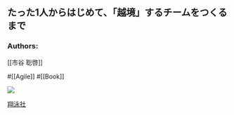 ## たった1人からはじめて、「越境」するチームをつくるまで

### Authors:
[[市谷 聡啓]] 

#[[Agile]] #[[Book]]

![](https://www.seshop.com/static/images/product/21248/L.png)

[翔泳社](https://www.shoeisha.co.jp/book/detail/9784798153346)